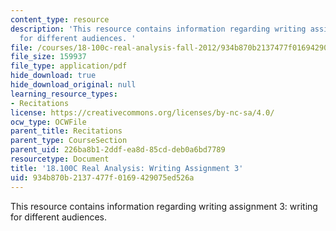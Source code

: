 ```yaml
---
content_type: resource
description: 'This resource contains information regarding writing assignment 3: writing
  for different audiences. '
file: /courses/18-100c-real-analysis-fall-2012/934b870b2137477f0169429075ed526a_MIT18_100CF12_Writing_3.pdf
file_size: 159937
file_type: application/pdf
hide_download: true
hide_download_original: null
learning_resource_types:
- Recitations
license: https://creativecommons.org/licenses/by-nc-sa/4.0/
ocw_type: OCWFile
parent_title: Recitations
parent_type: CourseSection
parent_uid: 226ba8b1-2ddf-ea8d-85cd-deb0a6bd7789
resourcetype: Document
title: '18.100C Real Analysis: Writing Assignment 3'
uid: 934b870b-2137-477f-0169-429075ed526a
---
```

This resource contains information regarding writing assignment 3: writing for different audiences. 
